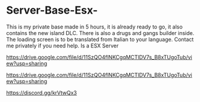 # Server-Base-Esx-
This is my private base made in 5 hours, it is already ready to go, it also contains the new island DLC. There is also a drugs and gangs builder inside. The loading screen is to be translated from Italian to your language.  Contact me privately if you need help.
Is a ESX Server


https://drive.google.com/file/d/11SzQO4flNKCgqMCTlDV7s_B8xTUgoTub/view?usp=sharing

https://drive.google.com/file/d/11SzQO4flNKCgqMCTlDV7s_B8xTUgoTub/view?usp=sharing


https://discord.gg/krVtwQx3
